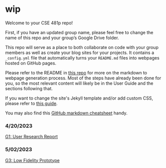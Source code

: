# wip
Welcome to your CSE 481p repo! 

First, if you have an updated group name, please feel free to change the name of this repo and your group’s Google Drive folder.

This repo will serve as a place to both collaborate on code with your group members as well as create your blog sites for your projects. It contains a `_config.yml` file that automatically turns your `README.md` files into webpages hosted on GitHub pages. 

Please refer to the README in [this repo](https://github.com/nicolas-van/easy-markdown-to-github-pages) for more on the markdown to webpage generation process. Most of the steps have already been done for you, so the most relevant content will likely be in the User Guide and the sections following that. 

If you want to change the site's Jekyll template and/or add custom CSS, please refer to [this guide](https://docs.github.com/en/pages/setting-up-a-github-pages-site-with-jekyll/adding-a-theme-to-your-github-pages-site-using-jekyll).

You may also find this [GitHub markdown cheatsheet](https://www.markdownguide.org/cheat-sheet) handy.

### 4/20/2023
[G1: User Research Report](/wip/G1.html)

### 5/02/2023
[G3: Low Fidelity Prototype](/wip/G3.html)
